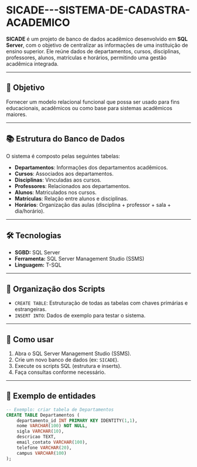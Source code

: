 # SICADE---SISTEMA-DE-CADASTRA-ACADEMICO
**SICADE** é um projeto de banco de dados acadêmico desenvolvido em **SQL Server**, com o objetivo de centralizar as informações de uma instituição de ensino superior. Ele reúne dados de departamentos, cursos, disciplinas, professores, alunos, matrículas e horários, permitindo uma gestão acadêmica integrada.

---

## 🎯 Objetivo

Fornecer um modelo relacional funcional que possa ser usado para fins educacionais, acadêmicos ou como base para sistemas acadêmicos maiores.

---

## 📚 Estrutura do Banco de Dados

O sistema é composto pelas seguintes tabelas:

- **Departamentos**: Informações dos departamentos acadêmicos.
- **Cursos**: Associados aos departamentos.
- **Disciplinas**: Vinculadas aos cursos.
- **Professores**: Relacionados aos departamentos.
- **Alunos**: Matriculados nos cursos.
- **Matrículas**: Relação entre alunos e disciplinas.
- **Horários**: Organização das aulas (disciplina + professor + sala + dia/horário).

---

## 🛠️ Tecnologias

- **SGBD:** SQL Server  
- **Ferramenta:** SQL Server Management Studio (SSMS)  
- **Linguagem:** T-SQL

---

## 📁 Organização dos Scripts

- `CREATE TABLE`: Estruturação de todas as tabelas com chaves primárias e estrangeiras.
- `INSERT INTO`: Dados de exemplo para testar o sistema.

---

## 🚀 Como usar

1. Abra o SQL Server Management Studio (SSMS).
2. Crie um novo banco de dados (ex: `SICADE`).
3. Execute os scripts SQL (estrutura e inserts).
4. Faça consultas conforme necessário.

---

## 📌 Exemplo de entidades

```sql
-- Exemplo: criar tabela de Departamentos
CREATE TABLE Departamentos (
    departamento_id INT PRIMARY KEY IDENTITY(1,1),
    nome VARCHAR(100) NOT NULL,
    sigla VARCHAR(10),
    descricao TEXT,
    email_contato VARCHAR(100),
    telefone VARCHAR(20),
    campus VARCHAR(100)
);
